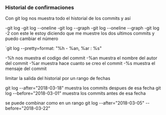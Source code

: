 
### Historial de confirmaciones

Con git log nos muestra todo el historial de los commits y así

-git log
-git log --oneline
-git log --graph
-git log --oneline --graph
-git log -2    con este le estoy diciendo que me muestre los dos ultimos commits y puedo cambiar el número


`git log --pretty=format: "%h - %an, %ar : %s"

-%h nos muestra el codigo del commit
-%an muestra el nombre del autor del commit
-%ar muestra hace cuanto se creo el commit
-%s muestra el mensaje del commit


limitar la salida del historial por un rango de fechas

git log --after="2018-03-18"  muestra los commits despues de esa fecha
git log --before="2018-03-01"  muestra los commits antes de esa fecha

se puede combinar como en un rango
git log --after="2018-03-05" --before="2018-03-22"




